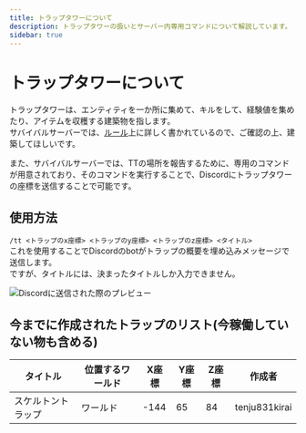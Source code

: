 ```yaml
---
title: トラップタワーについて
description: トラップタワーの扱いとサーバー内専用コマンドについて解説しています。
sidebar: true
---
```

# トラップタワーについて
トラップタワーは、エンティティを一か所に集めて、キルをして、経験値を集めたり、アイテムを収穫する建築物を指します。<br>
サバイバルサーバーでは、[ルール](../server/survival.md)上に詳しく書かれているので、ご確認の上、建築してほしいです。<br>

また、サバイバルサーバーでは、TTの場所を報告するために、専用のコマンドが用意されており、そのコマンドを実行することで、Discordにトラップタワーの座標を送信することで可能です。

## 使用方法
`/tt <トラップのx座標> <トラップのy座標> <トラップのz座標> <タイトル>`<br>
これを使用することでDiscordのbotがトラップの概要を埋め込みメッセージで送信します。<br>
ですが、タイトルには、決まったタイトルしか入力できません。<br>

![Discordに送信された際のプレビュー](https://gyazo.com/cc10bb4c01022e8ce3f7ec89d17252bb)

## 今までに作成されたトラップのリスト(今稼働していない物も含める)
| タイトル | 位置するワールド | X座標 | Y座標 | Z座標 | 作成者 |
| -------- | -------------- | ----- | ----- | ----- | ------------- |
| スケルトントラップ | ワールド | -144 | 65 | 84 | tenju831kirai |

